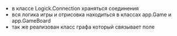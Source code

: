 - в классе Logick.Connection храняться соединения
- вся логика игры  и отрисовка находиться в классах app.Game и app.GameBoard
- так же реализован класс графа который связывает поле
